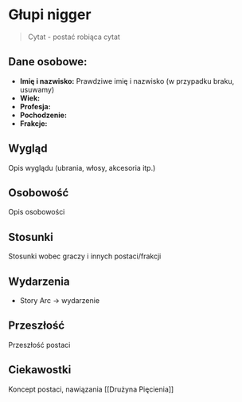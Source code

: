 # Głupi nigger
> Cytat
> \- postać robiąca cytat
## Dane osobowe:
- **Imię i nazwisko:** Prawdziwe imię i nazwisko (w przypadku braku, usuwamy)
- **Wiek:** 
- **Profesja:** 
- **Pochodzenie:** 
- **Frakcje:** 
## Wygląd
Opis wyglądu (ubrania, włosy, akcesoria itp.)
## Osobowość
Opis osobowości
## Stosunki 
Stosunki wobec graczy i innych postaci/frakcji
## Wydarzenia
- Story Arc → wydarzenie
## Przeszłość
Przeszłość postaci
## Ciekawostki
Koncept postaci, nawiązania [[Drużyna Pięcienia]]
